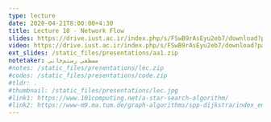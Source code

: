 ```yaml
---
type: lecture
date: 2020-04-21T8:00:00+4:30
title: Lecture 18 - Network Flow
slides: https://drive.iust.ac.ir/index.php/s/FSwB9rAsEyu2eb7/download?path=%2FSlides&files=S18.pdf
video: https://drive.iust.ac.ir/index.php/s/FSwB9rAsEyu2eb7/download?path=%2FVideos&files=S18.mp4
ext_slides: /static_files/presentations/aa1.zip
notetaker: مصطفی رستم‌خانی
#notes: /static_files/presentations/lec.zip
#codes: /static_files/presentations/code.zip
#tldr: .
#thumbnail: /static_files/presentations/lec.jpg
#link1: https://www.101computing.net/a-star-search-algorithm/
#link2: https://www-m9.ma.tum.de/graph-algorithms/spp-dijkstra/index_en.html
---
```

